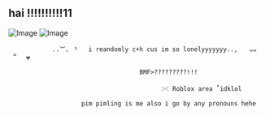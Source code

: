 ## hai !!!!!!!!!!11

<img src="https://media.discordapp.net/attachments/1374134682261913731/1397316080472690728/Screenshot_2025-07-22_3.31.40_PM.png?ex=68814782&amp;is=687ff602&amp;hm=b988f3afa6a5c56c688420d018e85228f6e4f55455763640db80e940cd98c56d&amp;=&amp;format=webp&amp;quality=lossless&amp;width=265&amp;height=353" alt="Image"/> <img src="https://media.discordapp.net/attachments/1374134682261913731/1397316080472690728/Screenshot_2025-07-22_3.31.40_PM.png?ex=68814782&amp;is=687ff602&amp;hm=b988f3afa6a5c56c688420d018e85228f6e4f55455763640db80e940cd98c56d&amp;=&amp;format=webp&amp;quality=lossless&amp;width=265&amp;height=353" alt="Image"/>



            

                ..︶◟ ⺀　 i reandomly c+h cus im so lonelyyyyyyy..,  ⠀ᴗᴗ　⠀՞ 　💔 

                                        BMF>?????????!!!

                                              𓏵 Roblox area ˚idklol

                        pim pimling is me also i go by any pronouns hehe

